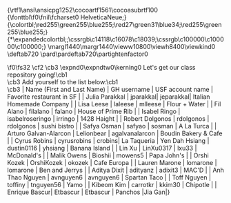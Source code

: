{\rtf1\ansi\ansicpg1252\cocoartf1561\cocoasubrtf100
{\fonttbl\f0\fnil\fcharset0 HelveticaNeue;}
{\colortbl;\red255\green255\blue255;\red27\green31\blue34;\red255\green255\blue255;}
{\*\expandedcolortbl;;\cssrgb\c14118\c16078\c18039;\cssrgb\c100000\c100000\c100000;}
\margl1440\margr1440\vieww10800\viewh8400\viewkind0
\deftab720
\pard\pardeftab720\partightenfactor0

\f0\fs32 \cf2 \cb3 \expnd0\expndtw0\kerning0
Let's get our class repository going!\cb1 \
\cb3 Add yourself to the list below:\cb1 \
\cb3 | Name (First and Last Name) | GH username | USF account name | Favorite restaurant in SF | | Julia Parakkal | jparakkal| jeparakkal| Italian Homemade Company | | Lisa Leese | laleese | mlleese | Flour + Water | | Fil Alano | filalano | falano | House of Prime Rib | | Isabel Ringo | isabelroseringo | irringo | 1428 Haight | | Robert Dolgonos | rdolgonos | rdolgonos | sushi bistro | | Safya Osman | safyao | sosman | A La Turca | | Arturo Galvan-Alarcon | Lelionbear | agalvanalarcon | Boudin Bakery & Cafe | | Cyrus Robins | cyrusrobins | crobins| La Taqueria | Yen Dah Hsiang | dustin0116 | yhsiang | Banana Island | | Lin Xu | LinXu0317 | lxu33 | McDonald's | | Malik Owens | Bioshii | mowens5 | Papa John's | | Orshi Kozek | OrshiKozek | okozek | Cafe Europa | | Lauren Marone | lomarone | lomarone | Ben and Jerrys | | Aditya Dixit | adityanz | adixit3 | MAC'D | | Anh Thao Nguyen | avnguyen6 | avnguyen6 | Spartan Taco | | Toff Nguyen | toffiny | tnguyen56 | Yamo | | Kibeom Kim | carrotkr | kkim30 | Chipotle | | Enrique Bascur| Etbascur | Etbascur | Panchos |Jia Gan|}